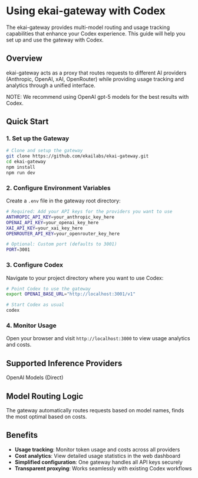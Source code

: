 # Using ekai-gateway with Codex

The ekai-gateway provides multi-model routing and usage tracking capabilities that enhance your Codex experience. This guide will help you set up and use the gateway with Codex.

## Overview

ekai-gateway acts as a proxy that routes requests to different AI providers (Anthropic, OpenAI, xAI, OpenRouter) while providing usage tracking and analytics through a unified interface.

NOTE: We recommend using OpenAI gpt-5 models for the best results with Codex.

## Quick Start

### 1. Set up the Gateway

```bash
# Clone and setup the gateway
git clone https://github.com/ekailabs/ekai-gateway.git
cd ekai-gateway
npm install
npm run dev
```

### 2. Configure Environment Variables

Create a `.env` file in the gateway root directory:

```bash
# Required: Add your API keys for the providers you want to use
ANTHROPIC_API_KEY=your_anthropic_key_here
OPENAI_API_KEY=your_openai_key_here
XAI_API_KEY=your_xai_key_here
OPENROUTER_API_KEY=your_openrouter_key_here

# Optional: Custom port (defaults to 3001)
PORT=3001
```

### 3. Configure Codex

Navigate to your project directory where you want to use Codex:

```bash
# Point Codex to use the gateway
export OPENAI_BASE_URL="http://localhost:3001/v1"

# Start Codex as usual
codex
```

### 4. Monitor Usage

Open your browser and visit `http://localhost:3000` to view usage analytics and costs.

## Supported Inference Providers
   OpenAI Models (Direct)


## Model Routing Logic

The gateway automatically routes requests based on model names, finds the most optimal based on costs. 

## Benefits
- **Usage tracking**: Monitor token usage and costs across all providers
- **Cost analytics**: View detailed usage statistics in the web dashboard
- **Simplified configuration**: One gateway handles all API keys securely
- **Transparent proxying**: Works seamlessly with existing Codex workflows